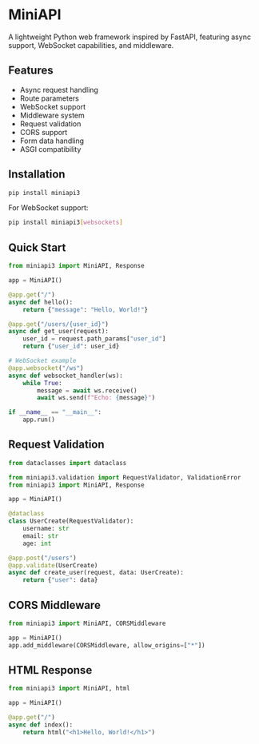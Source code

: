 # MiniAPI

A lightweight Python web framework inspired by FastAPI, featuring async support, WebSocket capabilities, and middleware.

## Features

- Async request handling
- Route parameters
- WebSocket support
- Middleware system
- Request validation
- CORS support
- Form data handling
- ASGI compatibility

## Installation

```bash
pip install miniapi3
```

For WebSocket support:
```bash
pip install miniapi3[websockets]
```

## Quick Start
```python
from miniapi3 import MiniAPI, Response

app = MiniAPI()

@app.get("/")
async def hello():
    return {"message": "Hello, World!"}

@app.get("/users/{user_id}")
async def get_user(request):
    user_id = request.path_params["user_id"]
    return {"user_id": user_id}

# WebSocket example
@app.websocket("/ws")
async def websocket_handler(ws):
    while True:
        message = await ws.receive()
        await ws.send(f"Echo: {message}")

if __name__ == "__main__":
    app.run()
```


## Request Validation

```python
from dataclasses import dataclass

from miniapi3.validation import RequestValidator, ValidationError
from miniapi3 import MiniAPI, Response

app = MiniAPI()

@dataclass
class UserCreate(RequestValidator):
    username: str
    email: str
    age: int

@app.post("/users")
@app.validate(UserCreate)
async def create_user(request, data: UserCreate):
    return {"user": data}
```


## CORS Middleware

```python
from miniapi3 import MiniAPI, CORSMiddleware

app = MiniAPI()
app.add_middleware(CORSMiddleware, allow_origins=["*"])
```


## HTML Response

```python
from miniapi3 import MiniAPI, html

app = MiniAPI()

@app.get("/")
async def index():
    return html("<h1>Hello, World!</h1>")
```
